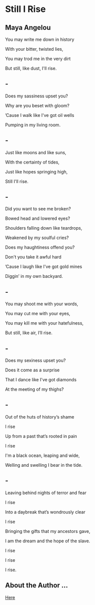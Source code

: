 # Still I Rise
## Maya Angelou


You may write me down in history

With your bitter, twisted lies,

You may trod me in the very dirt

But still, like dust, I'll rise.


## -

Does my sassiness upset you?

Why are you beset with gloom?

’Cause I walk like I've got oil wells

Pumping in my living room.


## -

Just like moons and like suns,

With the certainty of tides,

Just like hopes springing high,

Still I'll rise.


## -

Did you want to see me broken?

Bowed head and lowered eyes?

Shoulders falling down like teardrops,

Weakened by my soulful cries?

Does my haughtiness offend you?

Don't you take it awful hard

’Cause I laugh like I've got gold mines

Diggin’ in my own backyard.


## -

You may shoot me with your words,

You may cut me with your eyes,

You may kill me with your hatefulness,

But still, like air, I’ll rise.


## -

Does my sexiness upset you?

Does it come as a surprise

That I dance like I've got diamonds

At the meeting of my thighs?


## -

Out of the huts of history’s shame

I rise

Up from a past that’s rooted in pain

I rise

I'm a black ocean, leaping and wide,

Welling and swelling I bear in the tide.


## -

Leaving behind nights of terror and fear

I rise

Into a daybreak that’s wondrously clear

I rise

Bringing the gifts that my ancestors gave,

I am the dream and the hope of the slave.

I rise

I rise

I rise.



## About the Author ...

[Here](about.html)
